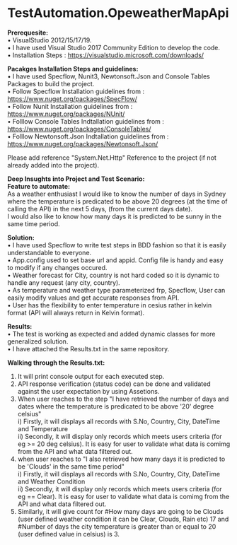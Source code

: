 # TestAutomation.OpeweatherMapApi

<b>Prerequesite:</b><br>
•	VisualStudio 2012/15/17/19.<br>
•	I have used Visual Studio 2017 Community Edition to develop the code.<br>
•	Installation Steps : https://visualstudio.microsoft.com/downloads/<br>

<b>Pacakges Installation Steps and guidelines:</b><br>
•	I have used Specflow, Nunit3, Newtonsoft.Json and Console Tables Packages to build the project.<br>
•	Follow Specflow Installation guidelines from : https://www.nuget.org/packages/SpecFlow/<br>
•	Follow Nunit Installation guidelines from : https://www.nuget.org/packages/NUnit/<br>
•	Folllow Console Tables Indtallation guidelines from : https://www.nuget.org/packages/ConsoleTables/<br>
•	Folllow Newtonsoft.Json Indtallation guidelines from : https://www.nuget.org/packages/Newtonsoft.Json/<br>

Please add reference "System.Net.Http" Reference to the project (if not already added into the project).<br>

<b>Deep Insughts into Project and Test Scenario:</b><br>
<b>Feature to automate:</b><br>
As a weather enthusiast I would like to know the number of days in Sydney where the temperature is predicated to be above 20 degrees 
(at the time of calling the API) in the next 5 days, (from the current days date).<br>
I would also like to know how many days it is predicted to be sunny in the same time period.<br>

<b>Solution:</b><br>
•	I have used Specflow to write test steps in BDD fashion so that it is easily understandable to everyone.<br>
•	App.config used to set base url and appid. Config file is handy and easy to modify if any changes occured.<br>
•	Weather forecast for City, country is not hard coded so it is dynamic to handle any request (any city, country).<br>
•	As temperature and weather type parameterized frp, Specflow, User can easily modify values and get accurate responses from API.<br>
•	User has the flexibility to enter temperature in cesius rather in kelvin format (API will always return in Kelvin format). <br>

<b>Results:</b><br>
•	The test is working as expected and added dynamic classes for more generalized solution.<br>
•	I have attached the Results.txt in the same repository. <br>

<b>Walking through the Results.txt:</b><br>
1) It will print console output for each executed step.<br>
2) API response verification (status code) can be done and validated against the user expectation by using Assetions.<br>
3) When user reaches to the step "I have retrieved the number of days and dates where the temperature is predicated to be above '20' degree celsius"<br>
    i) Firstly, it will displays all records with S.No, Country, City, DateTime and Temperature<br>
    ii) Secondly, it will display only records which meets users criteria (for eg >= 20 deg celsius). It is easy for user to validate what data is comimg from the API and what data filtered out.<br>
4) when user reaches to "I also retrieved  how many days it is predicted to be 'Clouds' in the same time period"<br>
    i) Firstly, it will displays all records with S.No, Country, City, DateTime and Weather Condition<br>
    ii) Secondly, it will display only records which meets users criteria (for eg == Clear). It is easy for user to validate what data is comimg from the API and what data filtered out.<br>
5) Similarly, it will give count for #How many days are going to be Clouds (user defined weather condition it can be Clear, Clouds, Rain etc) 17 and #Number of days the city temperature is greater than or equal to 20 (user defined value in celsius) is 3.<br>

